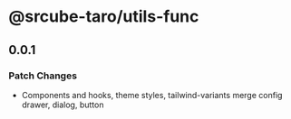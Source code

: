# @srcube-taro/utils-func

## 0.0.1

### Patch Changes

- Components and hooks, theme styles, tailwind-variants merge config
    drawer, dialog, button
